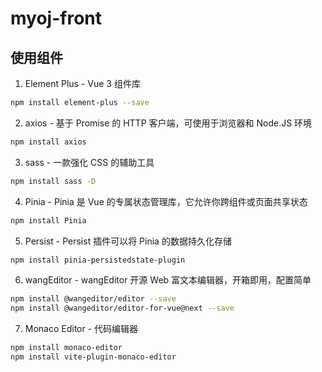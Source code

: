 # myoj-front

## 使用组件

1. Element Plus - Vue 3 组件库

```bash
npm install element-plus --save
```

2. axios - 基于 Promise 的 HTTP 客户端，可使用于浏览器和 Node.JS 环境

```bash
npm install axios
```

3. sass - 一款强化 CSS 的辅助工具

```bash
npm install sass -D
```

4. Pinia - Pinia 是 Vue 的专属状态管理库，它允许你跨组件或页面共享状态

```bash
npm install Pinia
```

5. Persist - Persist 插件可以将 Pinia 的数据持久化存储

```bash
npm install pinia-persistedstate-plugin
```

6. wangEditor - wangEditor 开源 Web 富文本编辑器，开箱即用，配置简单

```bash 
npm install @wangeditor/editor --save
npm install @wangeditor/editor-for-vue@next --save
```

7. Monaco Editor - 代码编辑器
```bash 
npm install monaco-editor
npm install vite-plugin-monaco-editor
```